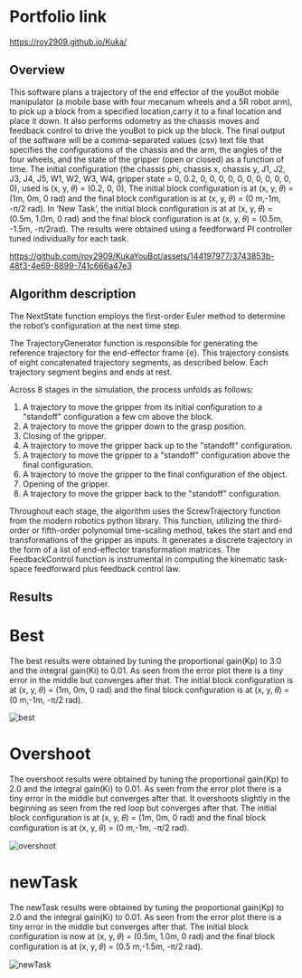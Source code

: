 # Portfolio link
https://roy2909.github.io/Kuka/

## Overview
This software plans a trajectory of the end effector of the youBot mobile manipulator (a mobile base with four mecanum wheels and a 5R robot arm), to pick up a block from a specified location,carry it to a final location and place it down. It also performs odometry as the chassis moves and feedback control to drive the youBot to pick up the block. The final output of the software will be a comma-separated values (csv) text file that specifies the configurations of the chassis and the arm, the angles of the four wheels, and the state of the gripper (open or closed) as a function of time. The initial configuration (the chassis phi, chassis x, chassis y, J1, J2, J3, J4, J5, W1, W2, W3, W4, gripper state = 0, 0.2, 0, 0, 0, 0, 0, 0, 0, 0, 0, 0, 0), used is (x, y, 𝜃) = (0.2, 0, 0), The initial block configuration is at (x, y, 𝜃) = (1m, 0m, 0 rad) and the final block configuration is at (x, y, 𝜃) = (0 m,-1m, -π/2 rad). In ‘New Task’, the initial block configuration is at at (x, y, 𝜃) = (0.5m, 1.0m, 0 rad) and the final block configuration is at (x, y, 𝜃) = (0.5m, -1.5m, -π/2rad). The results were obtained using a feedforward PI controller tuned individually for each task.

https://github.com/roy2909/KukaYouBot/assets/144197977/3743853b-48f3-4e69-8899-741c666a47e3

## Algorithm description
The NextState function employs the first-order Euler method to determine the robot’s configuration at the next
time step.

The TrajectoryGenerator function is responsible for generating the reference trajectory for the end-effector frame {e}. This trajectory consists of eight concatenated trajectory segments, as described below. Each trajectory segment begins and ends 
at rest.

Across 8 stages in the simulation, the process unfolds as
follows:
1. A trajectory to move the gripper from its initial configuration to a "standoff" configuration a few cm
above the block.
2. A trajectory to move the gripper down to the grasp position.
3. Closing of the gripper.
4. A trajectory to move the gripper back up to the "standoff" configuration.
5. A trajectory to move the gripper to a "standoff" configuration above the final configuration.
6. A trajectory to move the gripper to the final configuration of the object.
7. Opening of the gripper.
8. A trajectory to move the gripper back to the "standoff" configuration.

Throughout each stage, the algorithm uses the ScrewTrajectory function from the modern robotics python library. This function, utilizing the third-order or fifth-order polynomial time-scaling method, takes the start and end transformations of the gripper as inputs. It generates a discrete trajectory in the form of a list of end-effector transformation matrices.
The FeedbackControl function is instrumental in computing the kinematic task-space feedforward plus feedback control law.


## Results
# Best
The best results were obtained by tuning the proportional gain(Kp) to 3.0 and the integral gain(Ki) to 0.01. As seen from the error plot there is a tiny error in the middle but converges after that. The initial block configuration is at (x, y, 𝜃) = (1m, 0m, 0 rad) and the final block configuration is at (x, y, 𝜃) = (0 m,-1m, -π/2 rad). 

![best](https://github.com/roy2909/KukaYouBot/assets/144197977/42ad9833-9e5a-450d-acc4-16f41025d489)

# Overshoot
The overshoot results were obtained by tuning the proportional gain(Kp) to 2.0 and the integral gain(Ki) to 0.01. As seen from the error plot there is a tiny error in the middle but converges after that. It overshoots slightly in the beginning as seen from the red loop but converges after that. The initial block configuration is at (x, y, 𝜃) = (1m, 0m, 0 rad) and the final block configuration is at (x, y, 𝜃) = (0 m,-1m, -π/2 rad).

![overshoot](https://github.com/roy2909/KukaYouBot/assets/144197977/c5b139d0-edbd-41c6-858b-9283b273b5a8)

# newTask
The newTask results were obtained by tuning the proportional gain(Kp) to 2.0 and the integral gain(Ki) to 0.01. As seen from the error plot there is a tiny error in the middle but converges after that. The initial block configuration is now at (x, y, 𝜃) = (0.5m, 1.0m, 0 rad) and the final block configuration is at (x, y, 𝜃) = (0.5 m,-1.5m, -π/2 rad).

![newTask](https://github.com/roy2909/KukaYouBot/assets/144197977/f54d9574-f455-4b47-aa13-bfd86d095c1c)